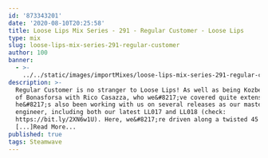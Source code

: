 ```yaml
---
id: '873343201'
date: '2020-08-10T20:25:58'
title: Loose Lips Mix Series - 291 - Regular Customer - Loose Lips
type: mix
slug: loose-lips-mix-series-291-regular-customer
author: 100
banner:
  - >-
    ../../static/images/importMixes/loose-lips-mix-series-291-regular-customer/image3229.jpeg
description: >-
  Regular Customer is no stranger to Loose Lips! As well as being Kozber and 1/2
  of Bonasforsa with Rico Casazza, who we&#8217;ve covered quite extensively,
  he&#8217;s also been working with us on several releases as our mastering
  engineer, including both our latest LL017 and LL018 (check:
  https://bit.ly/2XN6w1U). Here, we&#8217;re driven along a twisted 45 minute
  [...]Read More...
published: true
tags: Steamwave
---
```

